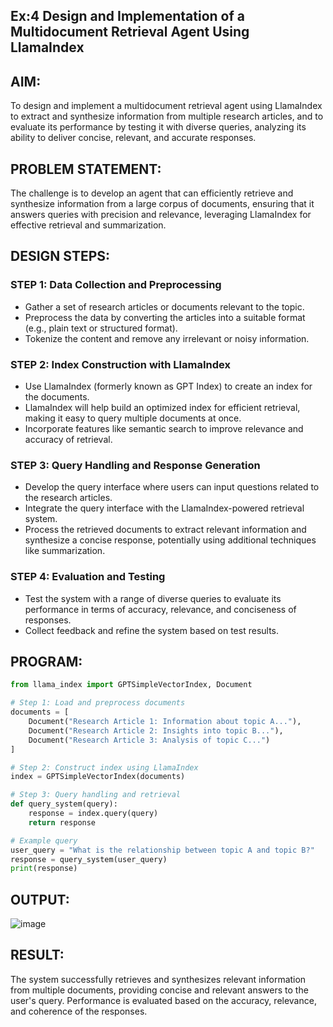 ## Ex:4 Design and Implementation of a Multidocument Retrieval Agent Using LlamaIndex

## AIM:
To design and implement a multidocument retrieval agent using LlamaIndex to extract and synthesize information from multiple research articles, and to evaluate its performance by testing it with diverse queries, analyzing its ability to deliver concise, relevant, and accurate responses.

## PROBLEM STATEMENT:
The challenge is to develop an agent that can efficiently retrieve and synthesize information from a large corpus of documents, ensuring that it answers queries with precision and relevance, leveraging LlamaIndex for effective retrieval and summarization.

## DESIGN STEPS:

### STEP 1: Data Collection and Preprocessing
- Gather a set of research articles or documents relevant to the topic.
- Preprocess the data by converting the articles into a suitable format (e.g., plain text or structured format).
- Tokenize the content and remove any irrelevant or noisy information.

### STEP 2: Index Construction with LlamaIndex
- Use LlamaIndex (formerly known as GPT Index) to create an index for the documents.
- LlamaIndex will help build an optimized index for efficient retrieval, making it easy to query multiple documents at once.
- Incorporate features like semantic search to improve relevance and accuracy of retrieval.

### STEP 3: Query Handling and Response Generation
- Develop the query interface where users can input questions related to the research articles.
- Integrate the query interface with the LlamaIndex-powered retrieval system.
- Process the retrieved documents to extract relevant information and synthesize a concise response, potentially using additional techniques like summarization.

### STEP 4: Evaluation and Testing
- Test the system with a range of diverse queries to evaluate its performance in terms of accuracy, relevance, and conciseness of responses.
- Collect feedback and refine the system based on test results.

## PROGRAM:

```python
from llama_index import GPTSimpleVectorIndex, Document

# Step 1: Load and preprocess documents
documents = [
    Document("Research Article 1: Information about topic A..."),
    Document("Research Article 2: Insights into topic B..."),
    Document("Research Article 3: Analysis of topic C...")
]

# Step 2: Construct index using LlamaIndex
index = GPTSimpleVectorIndex(documents)

# Step 3: Query handling and retrieval
def query_system(query):
    response = index.query(query)
    return response

# Example query
user_query = "What is the relationship between topic A and topic B?"
response = query_system(user_query)
print(response)
```
## OUTPUT:
![image](https://github.com/user-attachments/assets/a8d86b25-4ad1-4551-bffa-3e71d31c6469)
## RESULT:
The system successfully retrieves and synthesizes relevant information from multiple documents, providing concise and relevant answers to the user's query. Performance is evaluated based on the accuracy, relevance, and coherence of the responses.
